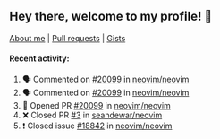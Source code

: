 ## Hey there, welcome to my profile! 👋

[About me](https://seandewar.github.io/)
 | [Pull requests](https://github.com/search?p=1&q=author%3Aseandewar+is%3Apr)
 | [Gists](https://gist.github.com/seandewar)

#### Recent activity:

<!--START_SECTION:activity-->
1. 🗣 Commented on [#20099](https://github.com/neovim/neovim/issues/20099) in [neovim/neovim](https://github.com/neovim/neovim)
2. 🗣 Commented on [#20099](https://github.com/neovim/neovim/issues/20099) in [neovim/neovim](https://github.com/neovim/neovim)
3. 💪 Opened PR [#20099](https://github.com/neovim/neovim/pull/20099) in [neovim/neovim](https://github.com/neovim/neovim)
4. ❌ Closed PR [#3](https://github.com/seandewar/neovim/pull/3) in [seandewar/neovim](https://github.com/seandewar/neovim)
5. ❗️ Closed issue [#18842](https://github.com/neovim/neovim/issues/18842) in [neovim/neovim](https://github.com/neovim/neovim)
<!--END_SECTION:activity-->
